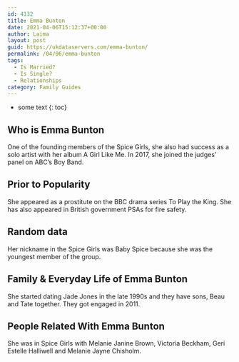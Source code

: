 ```yaml
---
id: 4132
title: Emma Bunton
date: 2021-04-06T15:12:37+00:00
author: Laima
layout: post
guid: https://ukdataservers.com/emma-bunton/
permalink: /04/06/emma-bunton
tags:
  - Is Married?
  - Is Single?
  - Relationships
category: Family Guides
---
```


* some text
{: toc}


## Who is Emma Bunton
                  
                  
                  
One of the founding members of the Spice Girls, she also had success as a solo artist with her album A Girl Like Me. In 2017, she joined the judges&#8217; panel on ABC&#8217;s Boy Band. 
                  
              
            
              
            
                
                
                
## Prior to Popularity
                  
                  
                  
She appeared as a prostitute on the BBC drama series To Play the King. She has also appeared in British government PSAs for fire safety.
                  
              
            
              
            
                
                
                
## Random data
                  
                  
                  
Her nickname in the Spice Girls was Baby Spice because she was the youngest member of the group.
                  
              
            
              
            
                
                
                
## Family & Everyday Life of Emma Bunton
                  
                  
                  
She started dating Jade Jones in the late 1990s and they have sons, Beau and Tate together. They got engaged in 2011.
                  
              
            
              
            
                
                
                
## People Related With Emma Bunton
                  
                  
                  
She was in Spice Girls with Melanie Janine Brown, Victoria Beckham, Geri Estelle Halliwell and Melanie Jayne Chisholm.
                  
              
            
              
            
                
              
            
              
              
            
            
              
            
          
          
          